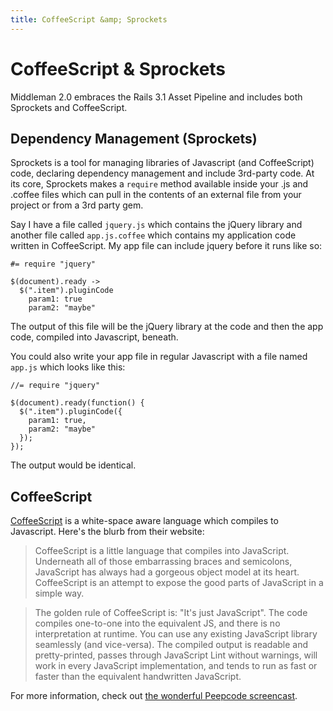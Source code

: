 ```yaml
---
title: CoffeeScript &amp; Sprockets
---
```


# CoffeeScript &amp; Sprockets

Middleman 2.0 embraces the Rails 3.1 Asset Pipeline and includes both Sprockets and CoffeeScript.

## Dependency Management (Sprockets)

Sprockets is a tool for managing libraries of Javascript (and CoffeeScript) code, declaring dependency management and include 3rd-party code. At its core, Sprockets makes a `require` method available inside your .js and .coffee files which can pull in the contents of an external file from your project or from a 3rd party gem.

Say I have a file called `jquery.js` which contains the jQuery library and another file called `app.js.coffee` which contains my application code written in CoffeeScript. My app file can include jquery before it runs like so:

    #= require "jquery"
    
    $(document).ready ->
      $(".item").pluginCode
        param1: true
        param2: "maybe"

The output of this file will be the jQuery library at the code and then the app code, compiled into Javascript, beneath.

You could also write your app file in regular Javascript with a file named `app.js` which looks like this:

    //= require "jquery"

    $(document).ready(function() {
      $(".item").pluginCode({
        param1: true,
        param2: "maybe"
      });
    });

The output would be identical.

## CoffeeScript

[CoffeeScript] is a white-space aware language which compiles to Javascript. Here's the blurb from their website:

> CoffeeScript is a little language that compiles into JavaScript. Underneath all of those embarrassing braces and semicolons, JavaScript has always had a gorgeous object model at its heart. CoffeeScript is an attempt to expose the good parts of JavaScript in a simple way.

> The golden rule of CoffeeScript is: "It's just JavaScript". The code compiles one-to-one into the equivalent JS, and there is no interpretation at runtime. You can use any existing JavaScript library seamlessly (and vice-versa). The compiled output is readable and pretty-printed, passes through JavaScript Lint without warnings, will work in every JavaScript implementation, and tends to run as fast or faster than the equivalent handwritten JavaScript.

For more information, check out [the wonderful Peepcode screencast].

[CoffeeScript]: http://jashkenas.github.com/coffee-script/
[the wonderful Peepcode screencast]: http://peepcode.com/products/coffeescript
[Sprockets]: https://github.com/sstephenson/sprockets